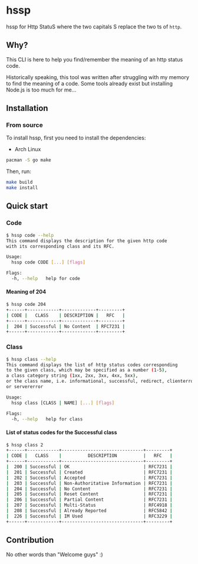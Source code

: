 # hssp
hssp for Http StatuS where the two capitals S replace the two ts of `http`.

## Why?
This CLI is here to help you find/remember the meaning of an http status code.

Historically speaking, this tool was written after struggling with my memory to find the meaning of a code.
Some tools already exist but installing Node.js is too much for me...

## Installation
### From source
To install hssp, first you need to install the dependencies:

* Arch Linux  
```bash
pacman -S go make
```

Then, run:
```bash
make build
make install
```

## Quick start
### Code
```bash
$ hssp code --help
This command displays the description for the given http code
with its corresponding class and its RFC.

Usage:
  hssp code CODE [...] [flags]

Flags:
  -h, --help   help for code
```
#### Meaning of 204
```bash
$ hssp code 204
+------+------------+-------------+---------+
| CODE |   CLASS    | DESCRIPTION |   RFC   |
+------+------------+-------------+---------+
|  204 | Successful | No Content  | RFC7231 |
+------+------------+-------------+---------+
```

### Class
```bash
$ hssp class --help
This command displays the list of http status codes corresponding
to the given class, which may be specified as a number (1-5),
a class category string (1xx, 2xx, 3xx, 4xx, 5xx),
or the class name, i.e. informational, successful, redirect, clienterror,
or servererror

Usage:
  hssp class [CLASS | NAME] [...] [flags]

Flags:
  -h, --help   help for class
```
#### List of status codes for the Successful class
```bash
$ hssp class 2
+------+------------+-------------------------------+---------+
| CODE |   CLASS    |          DESCRIPTION          |   RFC   |
+------+------------+-------------------------------+---------+
|  200 | Successful | OK                            | RFC7231 |
|  201 | Successful | Created                       | RFC7231 |
|  202 | Successful | Accepted                      | RFC7231 |
|  203 | Successful | Non-Authoritative Information | RFC7231 |
|  204 | Successful | No Content                    | RFC7231 |
|  205 | Successful | Reset Content                 | RFC7231 |
|  206 | Successful | Partial Content               | RFC7231 |
|  207 | Successful | Multi-Status                  | RFC4918 |
|  208 | Successful | Already Reported              | RFC5842 |
|  226 | Successful | IM Used                       | RFC3229 |
+------+------------+-------------------------------+---------+
```

## Contribution
No other words than "Welcome guys" :)
